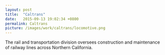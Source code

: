 ```yaml
---
layout: post
title:  "Caltrans"
date:   2015-09-13 19:02:34 +0800
permalink: Caltrans
picture: /images/work/caltrans/locomotive.png
---
```


The rail and transportation division oversees construction and maintenance of railway lines across Northern California.